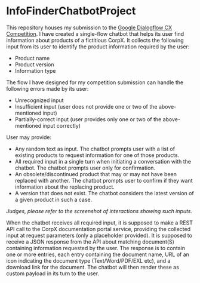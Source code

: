 # InfoFinderChatbotProject
This repository houses my submission to the [Google Dialogflow CX Competition](https://events.withgoogle.com/dialogflow-cx-competition-global/).
I have created a single-flow chatbot that helps its user find information about products of a fictitious CorpX.
It collects the following input from its user to identify the product information required by the user:
- Product name
- Product version
- Information type

The flow I have designed for my competition submission can handle the following errors made by its user:
- Unrecognized input
- Insufficient input (user does not provide one or two of the above-mentioned input)
- Partially-correct input (user provides only one or two of the above-mentioned input correctly)

User may provide:
- Any random text as input. The chatbot prompts user with a list of existing products to request information for one of those products.
- All required input in a single turn when initiating a conversation with the chatbot. The chatbot prompts user only for confirmation.
- An obsolete/discontinued product that may or may not have been replaced with another. The chatbot prompts user to confirm if they want information about the replacing product.
- A version that does not exist. The chatbot considers the latest version of a given product in such a case.

*Judges, please refer to the screenshot of interactions showing such inputs.*

When the chatbot receives all required input, it is supposed to make a REST API call to the CorpX documentation portal service, providing the collected input at request parameters (only a placeholder provided). It is supposed to receive a JSON response from the API about matching document(S) containing information requested by the user. The response is to contain one or more entries, each entry containing the document name, URL of an icon indicating the document type (Text/Word/PDF/EXL etc), and a download link for the document. The chatbot will then render these as custom payload in its turn to the user.
